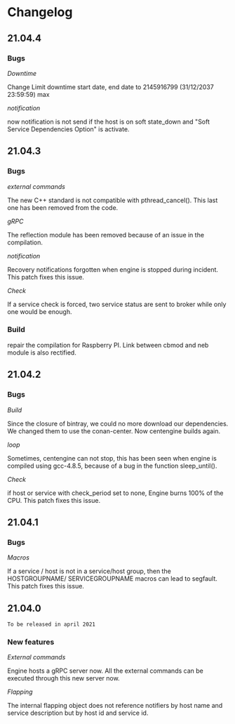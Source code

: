 # Changelog

## 21.04.4

### Bugs

*Downtime*

Change Limit downtime start date, end date to 2145916799 (31/12/2037 23:59:59) max

*notification*

now notification is not send if the host is on soft state_down and "Soft Service Dependencies Option" is activate.

## 21.04.3

### Bugs

*external commands*

The new C++ standard is not compatible with pthread\_cancel(). This last one has
been removed from the code.

*gRPC*

The reflection module has been removed because of an issue in the compilation.

*notification*

Recovery notifications forgotten when engine is stopped during incident.
This patch fixes this issue.

*Check*

If a service check is forced, two service status are sent to broker while only
one would be enough.

### Build

repair the compilation for Raspberry PI. Link between cbmod and neb module is
also rectified.

## 21.04.2

### Bugs

*Build*

Since the closure of bintray, we could no more download our dependencies. We
changed them to use the conan-center. Now centengine builds again.

*loop*

Sometimes, centengine can not stop, this has been seen when engine is compiled
using gcc-4.8.5, because of a bug in the function sleep\_until().

*Check*

if host or service with check_period set to none, Engine burns 100% of the CPU.
This patch fixes this issue.

## 21.04.1

### Bugs

*Macros*

If a service / host is not in a service/host group, then the HOSTGROUPNAME/
SERVICEGROUPNAME macros can lead to segfault. This patch fixes this issue.

## 21.04.0

`To be released in april 2021`

### New features

*External commands*

Engine hosts a gRPC server now. All the external commands can be executed
through this new server now.

*Flapping*

The internal flapping object does not reference notifiers by host name and
service description but by host id and service id.
